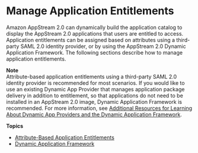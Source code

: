 # Manage Application Entitlements<a name="manage-application-entitlements"></a>

Amazon AppStream 2\.0 can dynamically build the application catalog to display the AppStream 2\.0 applications that users are entitled to access\. Application entitlements can be assigned based on attributes using a third\-party SAML 2\.0 identity provider, or by using the AppStream 2\.0 Dynamic Application Framework\. The following sections describe how to manage application entitlements\.

**Note**  
Attribute\-based application entitlements using a third\-party SAML 2\.0 identity provider is recommended for most scenarios\. If you would like to use an existing Dynamic App Provider that manages application package delivery in addition to entitlement, so that applications do not need to be installed in an AppStream 2\.0 image, Dynamic Application Framework is recommended\. For more information, see [Additional Resources for Learning About Dynamic App Providers and the Dynamic Application Framework](additional-resources-dynamic-app-providers.md)\.

**Topics**
+ [Attribute\-Based Application Entitlements](application-entitlements-saml.md)
+ [Dynamic Application Framework](dynamic-app-framework.md)
